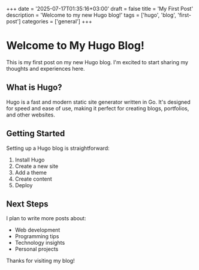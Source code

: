 +++
date = '2025-07-17T01:35:16+03:00'
draft = false
title = 'My First Post'
description = 'Welcome to my new Hugo blog!'
tags = ['hugo', 'blog', 'first-post']
categories = ['general']
+++

# Welcome to My Hugo Blog!

This is my first post on my new Hugo blog. I'm excited to start sharing my thoughts and experiences here.

## What is Hugo?

Hugo is a fast and modern static site generator written in Go. It's designed for speed and ease of use, making it perfect for creating blogs, portfolios, and other websites.

## Getting Started

Setting up a Hugo blog is straightforward:

1. Install Hugo
2. Create a new site
3. Add a theme
4. Create content
5. Deploy

## Next Steps

I plan to write more posts about:
- Web development
- Programming tips
- Technology insights
- Personal projects

Thanks for visiting my blog!
